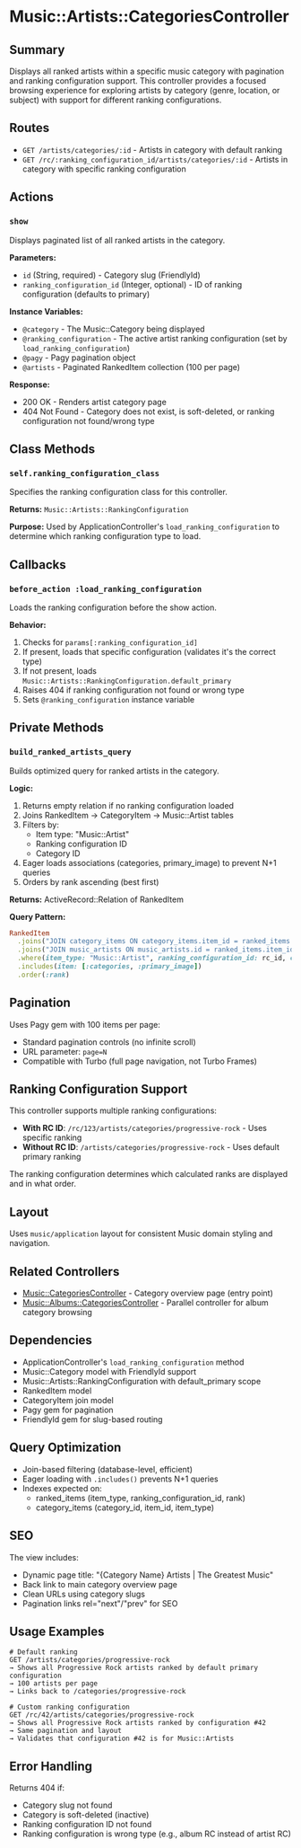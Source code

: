 # Music::Artists::CategoriesController

## Summary
Displays all ranked artists within a specific music category with pagination and ranking configuration support. This controller provides a focused browsing experience for exploring artists by category (genre, location, or subject) with support for different ranking configurations.

## Routes
- `GET /artists/categories/:id` - Artists in category with default ranking
- `GET /rc/:ranking_configuration_id/artists/categories/:id` - Artists in category with specific ranking configuration

## Actions

### `show`
Displays paginated list of all ranked artists in the category.

**Parameters:**
- `id` (String, required) - Category slug (FriendlyId)
- `ranking_configuration_id` (Integer, optional) - ID of ranking configuration (defaults to primary)

**Instance Variables:**
- `@category` - The Music::Category being displayed
- `@ranking_configuration` - The active artist ranking configuration (set by `load_ranking_configuration`)
- `@pagy` - Pagy pagination object
- `@artists` - Paginated RankedItem collection (100 per page)

**Response:**
- 200 OK - Renders artist category page
- 404 Not Found - Category does not exist, is soft-deleted, or ranking configuration not found/wrong type

## Class Methods

### `self.ranking_configuration_class`
Specifies the ranking configuration class for this controller.

**Returns:** `Music::Artists::RankingConfiguration`

**Purpose:** Used by ApplicationController's `load_ranking_configuration` to determine which ranking configuration type to load.

## Callbacks

### `before_action :load_ranking_configuration`
Loads the ranking configuration before the show action.

**Behavior:**
1. Checks for `params[:ranking_configuration_id]`
2. If present, loads that specific configuration (validates it's the correct type)
3. If not present, loads `Music::Artists::RankingConfiguration.default_primary`
4. Raises 404 if ranking configuration not found or wrong type
5. Sets `@ranking_configuration` instance variable

## Private Methods

### `build_ranked_artists_query`
Builds optimized query for ranked artists in the category.

**Logic:**
1. Returns empty relation if no ranking configuration loaded
2. Joins RankedItem → CategoryItem → Music::Artist tables
3. Filters by:
   - Item type: "Music::Artist"
   - Ranking configuration ID
   - Category ID
4. Eager loads associations (categories, primary_image) to prevent N+1 queries
5. Orders by rank ascending (best first)

**Returns:** ActiveRecord::Relation of RankedItem

**Query Pattern:**
```ruby
RankedItem
  .joins("JOIN category_items ON category_items.item_id = ranked_items.item_id AND category_items.item_type = 'Music::Artist'")
  .joins("JOIN music_artists ON music_artists.id = ranked_items.item_id")
  .where(item_type: "Music::Artist", ranking_configuration_id: rc_id, category_items: {category_id: cat_id})
  .includes(item: [:categories, :primary_image])
  .order(:rank)
```

## Pagination
Uses Pagy gem with 100 items per page:
- Standard pagination controls (no infinite scroll)
- URL parameter: `page=N`
- Compatible with Turbo (full page navigation, not Turbo Frames)

## Ranking Configuration Support
This controller supports multiple ranking configurations:
- **With RC ID**: `/rc/123/artists/categories/progressive-rock` - Uses specific ranking
- **Without RC ID**: `/artists/categories/progressive-rock` - Uses default primary ranking

The ranking configuration determines which calculated ranks are displayed and in what order.

## Layout
Uses `music/application` layout for consistent Music domain styling and navigation.

## Related Controllers
- [Music::CategoriesController](../categories_controller.md) - Category overview page (entry point)
- [Music::Albums::CategoriesController](../albums/categories_controller.md) - Parallel controller for album category browsing

## Dependencies
- ApplicationController's `load_ranking_configuration` method
- Music::Category model with FriendlyId support
- Music::Artists::RankingConfiguration with default_primary scope
- RankedItem model
- CategoryItem join model
- Pagy gem for pagination
- FriendlyId gem for slug-based routing

## Query Optimization
- Join-based filtering (database-level, efficient)
- Eager loading with `.includes()` prevents N+1 queries
- Indexes expected on:
  - ranked_items (item_type, ranking_configuration_id, rank)
  - category_items (category_id, item_id, item_type)

## SEO
The view includes:
- Dynamic page title: "{Category Name} Artists | The Greatest Music"
- Back link to main category overview page
- Clean URLs using category slugs
- Pagination links rel="next"/"prev" for SEO

## Usage Examples
```
# Default ranking
GET /artists/categories/progressive-rock
→ Shows all Progressive Rock artists ranked by default primary configuration
→ 100 artists per page
→ Links back to /categories/progressive-rock

# Custom ranking configuration
GET /rc/42/artists/categories/progressive-rock
→ Shows all Progressive Rock artists ranked by configuration #42
→ Same pagination and layout
→ Validates that configuration #42 is for Music::Artists
```

## Error Handling
Returns 404 if:
- Category slug not found
- Category is soft-deleted (inactive)
- Ranking configuration ID not found
- Ranking configuration is wrong type (e.g., album RC instead of artist RC)
